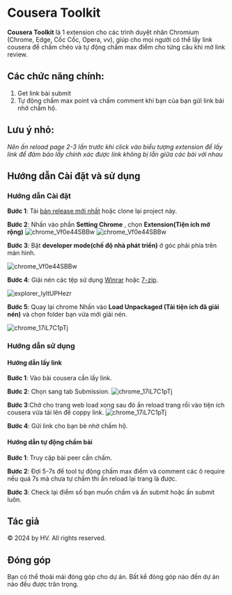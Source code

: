 


# Cousera Toolkit

**Cousera Toolkit** là 1 extension cho các trình duyệt nhân Chromium (Chrome, Edge, Cốc Cốc, Opera, vv), giúp cho mọi người có thể lấy link cousera để chấm chéo và tự động chấm max điểm cho từng câu khi mở link review.


## Các chức năng chính:
1. Get link bài submit
2. Tự động chấm max point và chấm comment khi bạn của bạn gửi link bài nhờ chấm hộ.
   
## Lưu ý nhỏ:
*Nên ấn reload page 2-3 lần trước khi click vào biểu tượng extension để lấy link để đảm bảo lấy chính xác được link không bị lẫn giữa các bài với nhau*
## Hướng dẫn Cài đặt và sử dụng
### Hướng dẫn Cài đặt

**Bước 1**: Tải [bản release mới nhất](https://github.com/vuduchuy1120/cousera-toolkit/releases/tag/v1.1.0) hoặc clone lại project này.

**Bước 2**: Nhấn vào phần **Setting Chrome** , chọn **Extension(Tiện ích mở rộng)** 
![chrome_Vf0e44SBBw](https://github.com/vuduchuy1120/cousera-toolkit/blob/main/asset/setting.png)
![chrome_Vf0e44SBBw](https://github.com/vuduchuy1120/cousera-toolkit/blob/main/asset/extension.png)

**Bước 3**: Bật **developer mode(chế độ nhà phát triển)** ở góc phải phía trên màn hình.

![chrome_Vf0e44SBBw](https://github.com/vuduchuy1120/cousera-toolkit/blob/main/asset/developmode.png)

**Bước 4**: Giải nén các tệp sử dụng [Winrar](https://www.win-rar.com/start.html?&L=0) hoặc [7-zip](https://www.7-zip.org/).

![explorer_lyltUPHezr](https://github.com/vuduchuy1120/cousera-toolkit/blob/main/asset/giainen.png)


**Bước 5**: Quay lại chrome Nhấn vào **Load Unpackaged (Tải tiện ích đã giải nén)** và chọn folder bạn vừa mới giải nén.

![chrome_17iL7C1pTj](https://github.com/vuduchuy1120/cousera-toolkit/blob/main/asset/insert.png)

### Hướng dẫn sử dụng
#### Hướng dẫn lấy link
**Bước 1**:  Vào bài cousera cần lấy link.

**Bước 2**: Chọn sang tab Submission.
![chrome_17iL7C1pTj](https://github.com/vuduchuy1120/cousera-toolkit/blob/main/asset/chonsubmission.png)

**Bước 3**:Chờ cho trang web load xong sau đó ấn reload trang rồi vào tiện ích cousera vừa tải lên để coppy link.
![chrome_17iL7C1pTj](https://github.com/vuduchuy1120/cousera-toolkit/blob/main/asset/antienich.png)

**Bước 4**: Gửi link cho bạn bè nhờ chấm hộ.
#### Hướng dẫn tự động chấm bài

**Bước 1**: Truy cập bài peer cần chấm.

**Bước 2**: Đợi 5-7s để tool tự động chấm max điểm và comment các ô require nếu quá 7s mà chưa tự chấm thì ấn reload lại trang là được. 

**Bước 3**: Check lại điểm số bạn muốn chấm và ấn submit hoặc ấn submit luôn.

## Tác giả
© 2024 by HV. All rights reserved.

## Đóng góp
Bạn có thể thoải mái đóng góp cho dự án. Bất kể đóng góp nào đến dự án nào đều được trân trọng.
